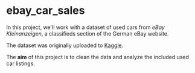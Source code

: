 # ebay_car_sales

In this project, we'll work with a dataset of used cars from *eBay Kleinanzeigen*, a classifieds section of the German eBay website.

The dataset was originally uploaded to [Kaggle](https://www.kaggle.com/orgesleka/used-cars-database/data). 

The **aim** of this project is to clean the data and analyze the included used car listings.
